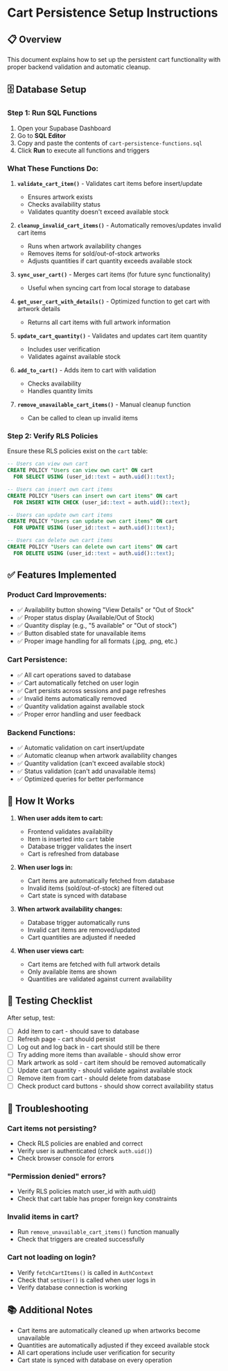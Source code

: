 # Cart Persistence Setup Instructions

## 📋 Overview

This document explains how to set up the persistent cart functionality with proper backend validation and automatic cleanup.

## 🗄️ Database Setup

### Step 1: Run SQL Functions

1. Open your Supabase Dashboard
2. Go to **SQL Editor**
3. Copy and paste the contents of `cart-persistence-functions.sql`
4. Click **Run** to execute all functions and triggers

### What These Functions Do:

1. **`validate_cart_item()`** - Validates cart items before insert/update
   - Ensures artwork exists
   - Checks availability status
   - Validates quantity doesn't exceed available stock

2. **`cleanup_invalid_cart_items()`** - Automatically removes/updates invalid cart items
   - Runs when artwork availability changes
   - Removes items for sold/out-of-stock artworks
   - Adjusts quantities if cart quantity exceeds available stock

3. **`sync_user_cart()`** - Merges cart items (for future sync functionality)
   - Useful when syncing cart from local storage to database

4. **`get_user_cart_with_details()`** - Optimized function to get cart with artwork details
   - Returns all cart items with full artwork information

5. **`update_cart_quantity()`** - Validates and updates cart item quantity
   - Includes user verification
   - Validates against available stock

6. **`add_to_cart()`** - Adds item to cart with validation
   - Checks availability
   - Handles quantity limits

7. **`remove_unavailable_cart_items()`** - Manual cleanup function
   - Can be called to clean up invalid items

### Step 2: Verify RLS Policies

Ensure these RLS policies exist on the `cart` table:

```sql
-- Users can view own cart
CREATE POLICY "Users can view own cart" ON cart
  FOR SELECT USING (user_id::text = auth.uid()::text);

-- Users can insert own cart items
CREATE POLICY "Users can insert own cart items" ON cart
  FOR INSERT WITH CHECK (user_id::text = auth.uid()::text);

-- Users can update own cart items
CREATE POLICY "Users can update own cart items" ON cart
  FOR UPDATE USING (user_id::text = auth.uid()::text);

-- Users can delete own cart items
CREATE POLICY "Users can delete own cart items" ON cart
  FOR DELETE USING (user_id::text = auth.uid()::text);
```

## ✅ Features Implemented

### Product Card Improvements:
- ✅ Availability button showing "View Details" or "Out of Stock"
- ✅ Proper status display (Available/Out of Stock)
- ✅ Quantity display (e.g., "5 available" or "Out of stock")
- ✅ Button disabled state for unavailable items
- ✅ Proper image handling for all formats (.jpg, .png, etc.)

### Cart Persistence:
- ✅ All cart operations saved to database
- ✅ Cart automatically fetched on user login
- ✅ Cart persists across sessions and page refreshes
- ✅ Invalid items automatically removed
- ✅ Quantity validation against available stock
- ✅ Proper error handling and user feedback

### Backend Functions:
- ✅ Automatic validation on cart insert/update
- ✅ Automatic cleanup when artwork availability changes
- ✅ Quantity validation (can't exceed available stock)
- ✅ Status validation (can't add unavailable items)
- ✅ Optimized queries for better performance

## 🔧 How It Works

1. **When user adds item to cart:**
   - Frontend validates availability
   - Item is inserted into `cart` table
   - Database trigger validates the insert
   - Cart is refreshed from database

2. **When user logs in:**
   - Cart items are automatically fetched from database
   - Invalid items (sold/out-of-stock) are filtered out
   - Cart state is synced with database

3. **When artwork availability changes:**
   - Database trigger automatically runs
   - Invalid cart items are removed/updated
   - Cart quantities are adjusted if needed

4. **When user views cart:**
   - Cart items are fetched with full artwork details
   - Only available items are shown
   - Quantities are validated against current availability

## 📝 Testing Checklist

After setup, test:

- [ ] Add item to cart - should save to database
- [ ] Refresh page - cart should persist
- [ ] Log out and log back in - cart should still be there
- [ ] Try adding more items than available - should show error
- [ ] Mark artwork as sold - cart item should be removed automatically
- [ ] Update cart quantity - should validate against available stock
- [ ] Remove item from cart - should delete from database
- [ ] Check product card buttons - should show correct availability status

## 🐛 Troubleshooting

### Cart items not persisting?
- Check RLS policies are enabled and correct
- Verify user is authenticated (check `auth.uid()`)
- Check browser console for errors

### "Permission denied" errors?
- Verify RLS policies match user_id with auth.uid()
- Check that cart table has proper foreign key constraints

### Invalid items in cart?
- Run `remove_unavailable_cart_items()` function manually
- Check that triggers are created successfully

### Cart not loading on login?
- Verify `fetchCartItems()` is called in `AuthContext`
- Check that `setUser()` is called when user logs in
- Verify database connection is working

## 📚 Additional Notes

- Cart items are automatically cleaned up when artworks become unavailable
- Quantities are automatically adjusted if they exceed available stock
- All cart operations include user verification for security
- Cart state is synced with database on every operation

